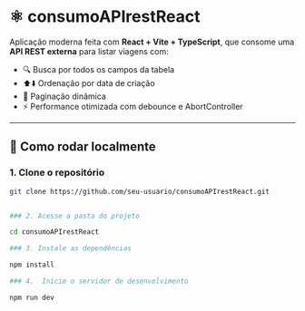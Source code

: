 # ⚛️ consumoAPIrestReact

Aplicação moderna feita com **React + Vite + TypeScript**, que consome uma **API REST externa** para listar viagens com:

- 🔍 Busca por todos os campos da tabela  
- ⬆️⬇️ Ordenação por data de criação  
- 📄 Paginação dinâmica  
- ⚡ Performance otimizada com debounce e AbortController  

---

## 🚀 Como rodar localmente

### 1. Clone o repositório

```bash
git clone https://github.com/seu-usuario/consumoAPIrestReact.git


### 2. Acesse a pasta do projeto

cd consumoAPIrestReact

### 3. Instale as dependências

npm install

### 4.  Inicie o servidor de desenvolvimento

npm run dev
